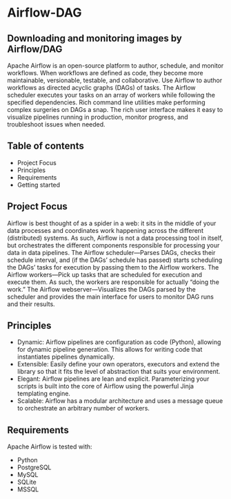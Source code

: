 # Airflow-DAG
## Downloading and monitoring images by Airflow/DAG
Apache Airflow is an open-source platform to author, schedule, and monitor workflows.
When workflows are defined as code, they become more maintainable, versionable, testable, and collaborative.
Use Airflow to author workflows as directed acyclic graphs (DAGs) of tasks. The Airflow scheduler executes your tasks on an array of workers while following the specified dependencies. Rich command line utilities make performing complex surgeries on DAGs a snap. The rich user interface makes it easy to visualize pipelines running in production, monitor progress, and troubleshoot issues when needed.
## Table of contents

- Project Focus
- Principles
- Requirements
- Getting started
## Project Focus
Airflow is best thought of as a spider in a web: it sits in the middle of your data processes and coordinates work happening across the different (distributed) systems. As such, Airflow is not a data processing tool in itself, but orchestrates the different components responsible for processing your data in data pipelines.
The Airflow scheduler—Parses DAGs, checks their schedule interval, and (if the DAGs’ schedule has passed) starts scheduling the DAGs’ tasks for execution by passing them to the Airflow workers.  The Airflow workers—Pick up tasks that are scheduled for execution and execute them. As such, the workers are responsible for actually “doing the work.”  The Airflow webserver—Visualizes the DAGs parsed by the scheduler and provides the main interface for users to monitor DAG runs and their results.

## Principles
- Dynamic: Airflow pipelines are configuration as code (Python), allowing for dynamic pipeline generation. This allows for writing code that instantiates pipelines dynamically.
- Extensible: Easily define your own operators, executors and extend the library so that it fits the level of abstraction that suits your environment.
- Elegant: Airflow pipelines are lean and explicit. Parameterizing your scripts is built into the core of Airflow using the powerful Jinja templating engine.
- Scalable: Airflow has a modular architecture and uses a message queue to orchestrate an arbitrary number of workers.
## Requirements
Apache Airflow is tested with:
- Python		
- PostgreSQL
- MySQL	
- SQLite	
- MSSQL	

